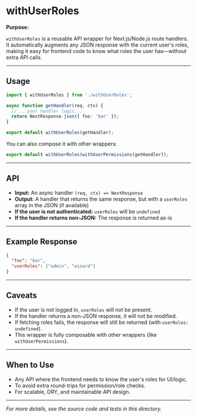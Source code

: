 # withUserRoles

**Purpose:**

`withUserRoles` is a reusable API wrapper for Next.js/Node.js route handlers. It automatically augments any JSON response with the current user's roles, making it easy for frontend code to know what roles the user has—without extra API calls.

---

## Usage

```ts
import { withUserRoles } from './withUserRoles';

async function getHandler(req, ctx) {
  // ...your handler logic...
  return NextResponse.json({ foo: 'bar' });
}

export default withUserRoles(getHandler);
```

You can also compose it with other wrappers:

```ts
export default withUserRoles(withUserPermissions(getHandler));
```

---

## API

- **Input:** An async handler `(req, ctx) => NextResponse`
- **Output:** A handler that returns the same response, but with a `userRoles` array in the JSON (if available)
- **If the user is not authenticated:** `userRoles` will be `undefined`
- **If the handler returns non-JSON:** The response is returned as-is

---

## Example Response

```json
{
  "foo": "bar",
  "userRoles": ["admin", "wizard"]
}
```

---

## Caveats

- If the user is not logged in, `userRoles` will not be present.
- If the handler returns a non-JSON response, it will not be modified.
- If fetching roles fails, the response will still be returned (with `userRoles: undefined`).
- This wrapper is fully composable with other wrappers (like `withUserPermissions`).

---

## When to Use

- Any API where the frontend needs to know the user's roles for UI/logic.
- To avoid extra round-trips for permission/role checks.
- For scalable, DRY, and maintainable API design.

---

_For more details, see the source code and tests in this directory._
